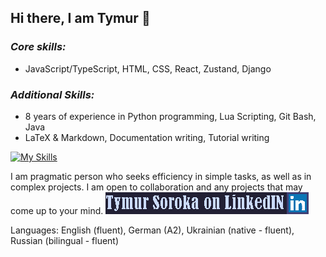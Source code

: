 ## Hi there, I am Tymur 👋

### *Core skills:*
- JavaScript/TypeScript, HTML, CSS, React, Zustand, Django
### *Additional Skills:*
- 8 years of experience in Python programming, Lua Scripting, Git Bash, Java
- LaTeX & Markdown, Documentation writing, Tutorial writing

[![My Skills](https://skillicons.dev/icons?i=react,ts,python,latex)](https://skillicons.dev)

I am pragmatic person who seeks efficiency in simple tasks, as well as in complex projects. I am open to collaboration and any projects that may come up to your mind. 
<a href="https://www.linkedin.com/in/tymur-soroka/">
  <img src="tsONlinkedin.png" />
</a>

Languages: English (fluent), German (A2), Ukrainian (native - fluent), Russian (bilingual - fluent)

<!--
**timtim40a/timtim40a** is a ✨ _special_ ✨ repository because its `README.md` (this file) appears on your GitHub profile.

Here are some ideas to get you started:

- 🔭 I’m currently working on ...
- 🌱 I’m currently learning ...
- 👯 I’m looking to collaborate on ...
- 🤔 I’m looking for help with ...
- 💬 Ask me about ...
- 📫 How to reach me: ...
- 😄 Pronouns: ...
- ⚡ Fun fact: ...
-->
